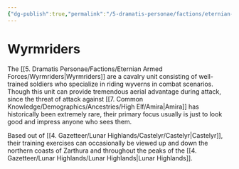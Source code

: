 ```yaml
---
{"dg-publish":true,"permalink":"/5-dramatis-personae/factions/eternian-armed-forces/wyrmriders/","noteIcon":""}
---
```


# Wyrmriders

The [[5. Dramatis Personae/Factions/Eternian Armed Forces/Wyrmriders\|Wyrmriders]] are a cavalry unit consisting of well-trained soldiers who specialize in riding wyverns in combat scenarios. Though this unit can provide tremendous aerial advantage during attack, since the threat of attack against [[7. Common Knowledge/Demographics/Ancestries/High Elf/Amira\|Amira]] has historically been extremely rare, their primary focus usually is just to look good and impress anyone who sees them. 

Based out of [[4. Gazetteer/Lunar Highlands/Castelyr/Castelyr\|Castelyr]], their training exercises can occasionally be viewed up and down the northern coasts of Zarthura and throughout the peaks of the [[4. Gazetteer/Lunar Highlands/Lunar Highlands\|Lunar Highlands]].